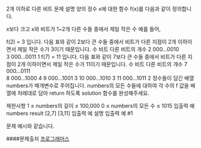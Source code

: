 2개 이하로 다른 비트
문제 설명
양의 정수 x에 대한 함수 f(x)를 다음과 같이 정의합니다.

x보다 크고 x와 비트가 1~2개 다른 수들 중에서 제일 작은 수
예를 들어,

f(2) = 3 입니다. 다음 표와 같이 2보다 큰 수들 중에서 비트가 다른 지점이 2개 이하이면서 제일 작은 수가 3이기 때문입니다.
수	비트	다른 비트의 개수
2	000...0010	
3	000...0011	1
f(7) = 11 입니다. 다음 표와 같이 7보다 큰 수들 중에서 비트가 다른 지점이 2개 이하이면서 제일 작은 수가 11이기 때문입니다.
수	비트	다른 비트의 개수
7	000...0111	
8	000...1000	4
9	000...1001	3
10	000...1010	3
11	000...1011	2
정수들이 담긴 배열 numbers가 매개변수로 주어집니다. numbers의 모든 수들에 대하여 각 수의 f 값을 배열에 차례대로 담아 return 하도록 solution 함수를 완성해주세요.

제한사항
1 ≤ numbers의 길이 ≤ 100,000
0 ≤ numbers의 모든 수 ≤ 1015
입출력 예
numbers	result
[2,7]	[3,11]
입출력 예 설명
입출력 예 #1

문제 예시와 같습니다.

####문제출처
[프로그래머스](https://programmers.co.kr/learn/courses/30/lessons/77885)